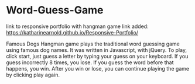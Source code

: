 # Word-Guess-Game

link to responsive portfolio with hangman game link added: https://katharinearnold.github.io/Responsive-Portfolio/

Famous Dogs Hangman game plays the traditional word guessing game using famous dog names. It was written in Javascript, with jQuery. To play, click start, just guess a letter by typing your guess on your keyboard. If you guess incorrectly 8 times, you lose. If you guess the word before that happens, you win. After you win or lose, you can continue playing the game by clicking play again.


